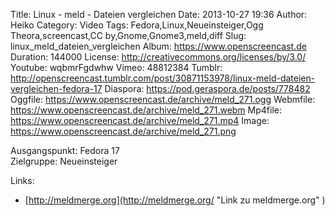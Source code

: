 Title: Linux - meld - Dateien vergleichen
Date: 2013-10-27 19:36
Author: Heiko
Category: Video
Tags: Fedora,Linux,Neueinsteiger,Ogg Theora,screencast,CC by,Gnome,Gnome3,meld,diff
Slug: linux_meld_dateien_vergleichen
Album: https://www.openscreencast.de
Duration: 144000
License: http://creativecommons.org/licenses/by/3.0/
Youtube: wqbmrFgdwhw
Vimeo: 48812384
Tumblr: http://openscreencast.tumblr.com/post/30871153978/linux-meld-dateien-vergleichen-fedora-17
Diaspora: https://pod.geraspora.de/posts/778482
Oggfile: https://www.openscreencast.de/archive/meld_271.ogg
Webmfile: https://www.openscreencast.de/archive/meld_271.webm
Mp4file: https://www.openscreencast.de/archive/meld_271.mp4
Image: https://www.openscreencast.de/archive/meld_271.png

Ausgangspunkt: Fedora 17  
Zielgruppe: Neueinsteiger  

Links:

  * [http://meldmerge.org](http://meldmerge.org/ "Link zu meldmerge.org" )

